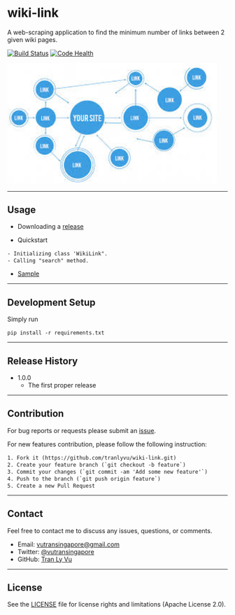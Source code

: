 # **wiki-link**

A web-scraping application to find the minimum number of links between 2 given wiki pages.

[![Build Status](https://travis-ci.org/tranlyvu/wiki-link.svg?branch=master)](https://travis-ci.org/tranlyvu/wiki-link) [![Code Health](https://landscape.io/github/tranlyvu/wiki-link/master/landscape.svg?style=flat)](https://landscape.io/github/tranlyvu/wiki-link/master)

<img src="img/link.jpg" width="480" alt="Combined Image" />

---
Usage
---

- Downloading a [release](https://github.com/tranlyvu/wiki-link/releases)

- Quickstart

```
- Initializing class 'WikiLink".
- Calling "search" method.
```	

- [Sample](https://github.com/tranlyvu/wiki-link/tree/master/sample)

---
Development Setup
---

Simply run

```
pip install -r requirements.txt
```

---
Release History
---

* 1.0.0
    * The first proper release

---
Contribution
---

For bug reports or requests please submit an [issue](https://github.com/tranlyvu/wiki-link/issues).

For new features contribution, please follow the following instruction:

```
1. Fork it (https://github.com/tranlyvu/wiki-link.git)
2. Create your feature branch (`git checkout -b feature`)
3. Commit your changes (`git commit -am 'Add some new feature'`)
4. Push to the branch (`git push origin feature`)
5. Create a new Pull Request
```

---
Contact
---

Feel free to contact me to discuss any issues, questions, or comments.
*  Email: vutransingapore@gmail.com
*  Twitter: [@vutransingapore](https://twitter.com/vutransingapore)
*  GitHub: [Tran Ly Vu](https://github.com/tranlyvu)

---
License
---

See the [LICENSE](https://github.com/tranlyvu/wiki-link/blob/master/LICENSE) file for license rights and limitations (Apache License 2.0).

